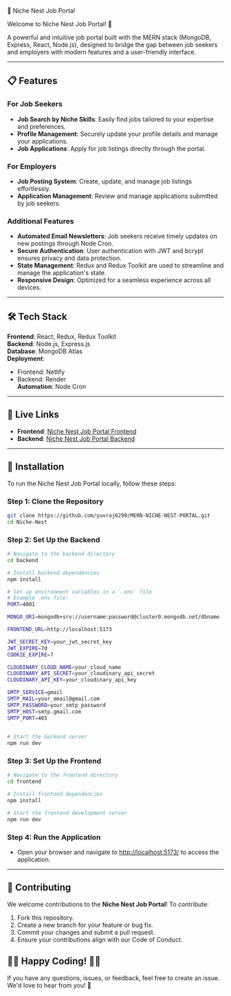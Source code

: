 🌟 Niche Nest Job Portal

Welcome to Niche Nest Job Portal! 🚀

A powerful and intuitive job portal built with the MERN stack (MongoDB, Express, React, Node.js), designed to bridge the gap between job seekers and employers with modern features and a user-friendly interface.

---

## 📋 Features  

### For Job Seekers  
- **Job Search by Niche Skills**: Easily find jobs tailored to your expertise and preferences.  
- **Profile Management**: Securely update your profile details and manage your applications.  
- **Job Applications**: Apply for job listings directly through the portal.  

### For Employers  
- **Job Posting System**: Create, update, and manage job listings effortlessly.  
- **Application Management**: Review and manage applications submitted by job seekers.  

### Additional Features  
- **Automated Email Newsletters**: Job seekers receive timely updates on new postings through Node Cron.  
- **Secure Authentication**: User authentication with JWT and bcrypt ensures privacy and data protection.  
- **State Management**: Redux and Redux Toolkit are used to streamline and manage the application's state.  
- **Responsive Design**: Optimized for a seamless experience across all devices.  

---

## 🛠️ Tech Stack  

**Frontend**: React, Redux, Redux Toolkit  
**Backend**: Node.js, Express.js  
**Database**: MongoDB Atlas  
**Deployment**:  
- Frontend: Netlify  
- Backend: Render  
**Automation**: Node Cron  

---

## 🚀 Live Links  

- **Frontend**: [Niche Nest Job Portal Frontend](https://niche-nest-job-portal.netlify.app)  
- **Backend**: [Niche Nest Job Portal Backend](https://dashboard.render.com/web/srv-ct5apetds78s73bmrcb0)  

---

## 💾 Installation  

To run the Niche Nest Job Portal locally, follow these steps:  

### Step 1: Clone the Repository  

```bash  
git clone https://github.com/yuvraj6299/MERN-NICHE-NEST-PORTAL.git
cd Niche-Nest  
```  

### Step 2: Set Up the Backend  

```bash  
# Navigate to the backend directory  
cd backend  

# Install backend dependencies  
npm install  

# Set up environment variables in a `.env` file  
# Example .env file:  
PORT=4001  

MONGO_URI=mongodb+srv://username:password@cluster0.mongodb.net/dbname  

FRONTEND_URL=http://localhost:5173  

JWT_SECRET_KEY=your_jwt_secret_key  
JWT_EXPIRE=7d  
COOKIE_EXPIRE=7  

CLOUDINARY_CLOUD_NAME=your_cloud_name  
CLOUDINARY_API_SECRET=your_cloudinary_api_secret  
CLOUDINARY_API_KEY=your_cloudinary_api_key  

SMTP_SERVICE=gmail  
SMTP_MAIL=your_email@gmail.com  
SMTP_PASSWORD=your_smtp_password  
SMTP_HOST=smtp.gmail.com  
SMTP_PORT=465  
 

# Start the backend server  
npm run dev  
```  

### Step 3: Set Up the Frontend  

```bash  
# Navigate to the frontend directory  
cd frontend  

# Install frontend dependencies  
npm install  

# Start the frontend development server  
npm run dev 
```  

### Step 4: Run the Application  

- Open your browser and navigate to [http://localhost:5173/](http://localhost:5173/) to access the application.  

---

## 🤝 Contributing  

We welcome contributions to the **Niche Nest Job Portal**! To contribute:  

1. Fork this repository.  
2. Create a new branch for your feature or bug fix.  
3. Commit your changes and submit a pull request.  
4. Ensure your contributions align with our Code of Conduct.  

## 👩‍💻 Happy Coding! 👨‍💻  

If you have any questions, issues, or feedback, feel free to create an issue. We'd love to hear from you! 🙌  


